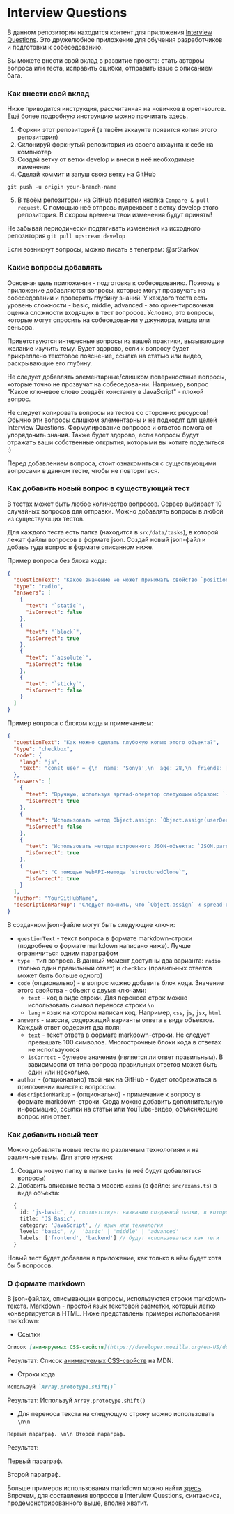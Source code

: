 # Interview Questions

В данном репозитории находится контент для приложения [Interview Questions](https://it-incubator.io/simulators/interview-questions/info).
Это дружелюбное приложение для обучения разработчиков и подготовки к собеседованию.

Вы можете внести свой вклад в развитие проекта: cтать автором вопроса или теста, исправить ошибки, отправить issue с описанием бага.

### Как внести свой вклад
Ниже приводится инструкция, рассчитанная на новичков в open-source. Ещё более подробную инструкцию можно прочитать [здесь](https://github.com/firstcontributions/first-contributions).

1. Форкни этот репозиторий (в твоём аккаунте появится копия этого репозитория)
2. Склонируй форкнутый репозитория из своего аккаунта к себе на компьютер
3. Создай ветку от ветки develop и внеси в неё необходимые изменения
4. Сделай коммит и запуш свою ветку на GitHub

```git push -u origin your-branch-name```

5. В твоём репозитории на GitHub появится кнопка `Compare & pull request`. С помощью неё отправь пулреквест в ветку develop этого репозитория. В скором времени твои изменения будут приняты!

Не забывай периодически подтягивать изменения из исходного репозитория `git pull upstream develop`

Если возникнут вопросы, можно писать в телеграм: @srStarkov

### Какие вопросы добавлять
Основная цель приложения - подготовка к собеседованию. Поэтому в приложение добавляются вопросы, которые могут прозвучать на собеседовании и проверить глубину знаний. У каждого теста есть уровень сложности - basic, middle, advanced - это ориентировочная оценка сложности входящих в тест вопросов. Условно, это вопросы, которые могут спросить на собеседовании у джуниора, мидла или сеньора.

Приветствуются интересные вопросы из вашей практики, вызывающие желание изучить тему. Будет здорово, если к вопросу будет прикреплено текстовое пояснение, ссылка на статью или видео, раскрывающие его глубину. 

Не следует добавлять элементарные/слишком поверхностные вопросы, которые точно не прозвучат на собеседовании. Например, вопрос "Какое ключевое слово создаёт константу в JavaScript" - плохой вопрос.

Не следует копировать вопросы из тестов со сторонних ресурсов! Обычно эти вопросы слишком элементарны и не подходят для целей Interview Questions.
Формулирование вопросов и ответов помогают упорядочить знания. Также будет здорово, если вопросы будут отражать ваши собственные открытия, которыми вы хотите поделиться :)

Перед добавлением вопроса, стоит ознакомиться с существующими вопросами в данном тесте, чтобы не повториться.

### Как добавить новый вопрос в существующий тест
В тестах может быть любое количество вопросов. Сервер выбирает 10 случайных вопросов для отправки. Можно добавлять вопросы в любой из существующих тестов.

Для каждого теста есть папка (находится в `src/data/tasks`), в которой лежат файлы вопросов в формате json. Создай новый json-файл и добавь туда вопрос в формате описанном ниже.

Пример вопроса без блока кода:
```json
{
  "questionText": "Какое значение не может принимать свойство `position`?",
  "type": "radio",
  "answers": [
    {
      "text": "`static`",
      "isCorrect": false
    },
    {
      "text": "`block`",
      "isCorrect": true
    },
    {
      "text": "`absolute`",
      "isCorrect": false
    },
    {
      "text": "`sticky`",
      "isCorrect": false
    }
  ]
}

```

Пример вопроса с блоком кода и примечанием:
```json
{
  "questionText": "Как можно сделать глубокую копию этого объекта?",
  "type": "checkbox",
  "code": {
    "lang": "js",
    "text": "const user = {\n  name: 'Sonya',\n  age: 28,\n  friends: ['Vasilisa', 'Kate', 'Brendan'],\n}\n\nlet userDeepCopy"
  },
  "answers": [
    {
      "text": "Вручную, используя spread-оператор следующим образом: `{...user, friends: [...user.friends]}`",
      "isCorrect": true
    },
    {
      "text": "Использовать метод Object.assign: `Object.assign(userDeepCopy, user)`",
      "isCorrect": false
    },
    {
      "text": "Использовать методы встроенного JSON-объекта: `JSON.parse(JSON.stringify(user))`",
      "isCorrect": true
    },
    {
      "text": "С помощью WebAPI-метода `structuredClone`",
      "isCorrect": true
    }
  ],
  "author": "YourGitHubName",
  "descriptionMarkup": "Следует помнить, что `Object.assign` и spread-оператор делают неглубокую копию (shallow copy).\n\nИспользовать JSON-методы следует с пониманием ограничений JSON-формата. Например, такая копия лишит объект всех методов (JSON не предусматривает функций).\n\n`structuredClone` - новое браузерное API для глубокого копирования. Почитать о нём можно на [MDN](https://developer.mozilla.org/en-US/docs/Web/API/structuredClone)"
}
```

В созданном json-файле могут быть следующие ключи:
- `questionText` - текст вопроса в формате markdown-строки (подробнее о формате markdown написано ниже). Лучше ограничиться одним параграфом
- `type` - тип вопроса. В данный момент доступны два варианта: `radio` (только один правильный ответ) и `checkbox` (правильных ответов может быть больше одного)
- `code` (опционально) - в вопрос можно добавить блок кода. Значение этого свойства - объект с двумя ключами:
    - `text` - код в виде строки. Для переноса строк можно использовать символ переноса строки `\n`
    - `lang` - язык на котором написан код. Например, `css`, `js`, `jsx`, `html`
- `answers` - массив, содержащий варианты ответа в виде объектов. Каждый ответ содержит два поля:
    - `text` - текст ответа в формате markdown-строки. Не следует превышать 100 символов. Многострочные блоки кода в ответах не используются
    - `isCorrect` - булевое значение (является ли ответ правильным). В зависимости от типа вопроса правильных ответов может быть один или несколько.
- `author` - (опционально) твой ник на GitHub - будет отображаться в приложении вместе с вопросом.
- `descriptionMarkup` - (опционально) - примечание к вопросу в формате markdown-строки. Сюда можно добавить дополнительную информацию, ссылки на статьи или YouTube-видео, объясняющие вопрос или ответ.

### Как добавить новый тест
Можно добавлять новые тесты по различным технологиям и на различные темы.
Для этого нужно:
1. Создать новую папку в папке `tasks` (в неё будут добавляться вопросы)
2. Добавить описание теста в массив `exams` (в файле: `src/exams.ts`) в виде объекта:
```ts
  {
    id: 'js-basic', // соответствует названию созданной папки, в которой хранятся вопросы
    title: 'JS Basic',
    category: 'JavaScript', // язык или технология
    level: 'basic', //  'basic' | 'middle' | 'advanced'
    labels: ['frontend', 'backend'] // будут использоваться как теги
  }
```
Новый тест будет добавлен в приложение, как только в нём будет хотя бы 5 вопросов.

### О формате markdown
В json-файлах, описывающих вопросы, используются строки markdown-текста. Markdown - простой язык текстовой разметки, который легко конвертируется в HTML. Ниже представлены примеры использования markdown:
- Ссылки
```markdown
Список [анимируемых CSS-свойств](https://developer.mozilla.org/en-US/docs/Web/CSS/CSS_animated_properties) на MDN.
```
Результат: Список [анимируемых CSS-свойств](https://developer.mozilla.org/en-US/docs/Web/CSS/CSS_animated_properties) на MDN.
- Строки кода
```markdown
Используй `Array.prototype.shift()`
```
Результат: Используй `Array.prototype.shift()`

- Для переноса текста на следующую строку можно использовать `\n\n`
```markdown
Первый параграф. \n\n Второй параграф.
```
Результат:

Первый параграф.

Второй параграф.

Больше примеров использования markdown можно найти [здесь](https://github.com/adam-p/markdown-here/wiki/Markdown-Cheatsheet). Впрочем, для составления вопросов в Interview Questions, синтаксиса, продемонстрированного выше, вполне хватит.
